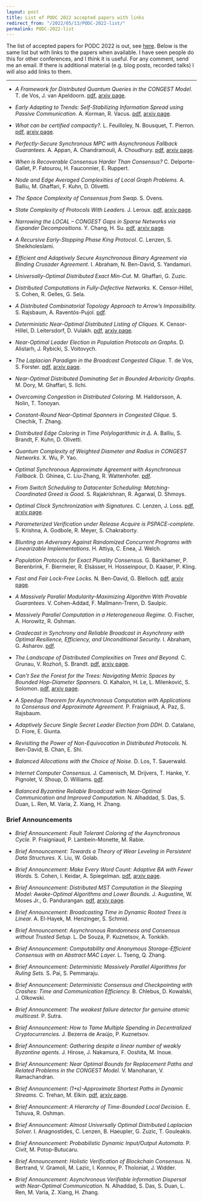 ```yaml
---
layout: post
title: List of PODC 2022 accepted papers with links
redirect_from: "/2022/05/13/PODC-2022-list/"
permalink: PODC-2022-list
---
```


The list of accepted papers for PODC 2022 is out, see 
[here](https://www.podc.org/podc2022/accepted-papers/). 
Below is the same list but with links to the papers when available. 
I have seen people do this for other conferences, and I think it is useful.
For any comment, send me an email. If there is additional material (e.g. 
blog posts, recorded talks) I will also add links to them.

---

* *A Framework for Distributed Quantum Queries in the CONGEST Model.*
T. de Vos, J. van Apeldoorn.
[pdf](https://arxiv.org/pdf/2202.10969.pdf), 
[arxiv page](https://arxiv.org/abs/2202.10969).


* *Early Adapting to Trends: Self-Stabilizing Information Spread using Passive Communication.*
A. Korman, R. Vacus.
[pdf](https://arxiv.org/pdf/2203.11522.pdf), 
[arxiv page](https://arxiv.org/abs/2203.11522).

* *What can be certified compactly?.*
L. Feuilloley, N. Bousquet, T. Pierron.
[pdf](https://arxiv.org/pdf/2202.06065.pdf), 
[arxiv page](https://arxiv.org/abs/2202.06065).

* *Perfectly-Secure Synchronous MPC with Asynchronous Fallback Guarantees.*
A. Appan, A. Chandramouli, A. Choudhury.
[pdf](https://arxiv.org/pdf/2201.12194.pdf), 
[arxiv page](https://arxiv.org/abs/2201.12194).

* *When is Recoverable Consensus Harder Than Consensus?*
C. Delporte-Gallet, P. Fatourou, H. Fauconnier, E. Ruppert.

* *Node and Edge Averaged Complexities of Local Graph Problems.*
A. Balliu, M. Ghaffari, F. Kuhn, D. Olivetti.

* *The Space Complexity of Consensus from Swap.*
S. Ovens.

* *State Complexity of Protocols With Leaders.*
J. Leroux.
[pdf](https://arxiv.org/pdf/2109.15171.pdf), 
[arxiv page](https://arxiv.org/abs/2109.15171).

* *Narrowing the LOCAL – CONGEST Gaps in Sparse Networks via Expander Decompositions.*
Y. Chang, H. Su.
[pdf](https://arxiv.org/pdf/2205.08093.pdf), 
[arxiv page](https://arxiv.org/abs/2205.08093).

* *A Recursive Early-Stopping Phase King Protocol.*
C. Lenzen, S. Sheikholeslami.

* *Efficient and Adaptively Secure Asynchronous Binary Agreement via Binding Crusader Agreement.*
I. Abraham, N. Ben-David, S. Yandamuri.

* *Universally-Optimal Distributed Exact Min-Cut.*
M. Ghaffari, G. Zuzic.

* *Distributed Computations in Fully-Defective Networks.*
K. Censor-Hillel, S. Cohen, R. Gelles, G. Sela.

* *A Distributed Combinatorial Topology Approach to Arrow’s Impossibility.*
S. Rajsbaum, A. Raventós-Pujol.
[pdf](https://mpra.ub.uni-muenchen.de/112004/1/MPRA_paper_112004.pdf).

* *Deterministic Near-Optimal Distributed Listing of Cliques.*
K. Censor-Hillel, D. Leitersdorf, D. Vulakh.
[pdf](https://arxiv.org/pdf/2205.09245.pdf), 
[arxiv page](https://arxiv.org/abs/2205.09245).

* *Near-Optimal Leader Election in Population Protocols on Graphs.*
D. Alistarh, J. Rybicki, S. Voitovych.

* *The Laplacian Paradigm in the Broadcast Congested Clique.*
T. de Vos, S. Forster.
[pdf](https://arxiv.org/pdf/2205.12059.pdf), 
[arxiv page](https://arxiv.org/abs/2205.12059).

* *Near-Optimal Distributed Dominating Set in Bounded Arboricity Graphs.*
M. Dory, M. Ghaffari, S. Ilchi.

* *Overcoming Congestion in Distributed Coloring.*
M. Halldorsson, A. Nolin, T. Tonoyan.

* *Constant-Round Near-Optimal Spanners in Congested Clique.*
S. Chechik, T. Zhang.

* *Distributed Edge Coloring in Time Polylogarithmic in Δ.*
A. Balliu, S. Brandt, F. Kuhn, D. Olivetti.

* *Quantum Complexity of Weighted Diameter and Radius in CONGEST Networks.*
X. Wu, P. Yao.

* *Optimal Synchronous Approximate Agreement with Asynchronous Fallback.*
D. Ghinea, C. Liu-Zhang, R. Wattenhofer.
[pdf](https://eprint.iacr.org/2022/354.pdf).

* *From Switch Scheduling to Datacenter Scheduling: Matching-Coordinated Greed is Good.*
S. Rajakrishnan, R. Agarwal, D. Shmoys.

* *Optimal Clock Synchronization with Signatures.*
C. Lenzen, J. Loss.
[pdf](https://arxiv.org/pdf/2203.02553.pdf), 
[arxiv page](https://arxiv.org/abs/2203.02553).

* *Parameterized Verification under Release Acquire is PSPACE-complete.*
S. Krishna, A. Godbole, R. Meyer, S. Chakraborty.

* *Blunting an Adversary Against Randomized Concurrent Programs with Linearizable Implementations.*
H. Attiya, C. Enea, J. Welch.

* *Population Protocols for Exact Plurality Consensus.*
G. Bankhamer, P. Berenbrink, F. Biermeier, R. Elsässer, H. Hosseinpour, D. Kaaser, P. Kling.

* *Fast and Fair Lock-Free Locks.*
N. Ben-David, G. Blelloch.
[pdf](https://arxiv.org/pdf/2108.04520.pdf), 
[arxiv page](https://arxiv.org/abs/2108.04520).

* *A Massively Parallel Modularity-Maximizing Algorithm With Provable Guarantees.*
V. Cohen-Addad, F. Mallmann-Trenn, D. Saulpic.

* *Massively Parallel Computation in a Heterogeneous Regime.*
O. Fischer, A. Horowitz, R. Oshman.

* *Gradecast in Synchrony and Reliable Broadcast in Asynchrony with Optimal Resilience, Efficiency, and Unconditional Security.*
I. Abraham, G. Asharov.
[pdf](https://eprint.iacr.org/2022/264.pdf).

* *The Landscape of Distributed Complexities on Trees and Beyond.*
C. Grunau, V. Rozhoň, S. Brandt.
[pdf](https://arxiv.org/pdf/2202.04724.pdf), 
[arxiv page](https://arxiv.org/abs/2202.04724).

* *Can’t See the Forest for the Trees: Navigating Metric Spaces by Bounded Hop-Diameter Spanners.*
O. Kahalon, H. Le, L. Milenković, S. Solomon.
[pdf](https://arxiv.org/pdf/2107.14221.pdf), 
[arxiv page](https://arxiv.org/abs/2107.14221).

* *A Speedup Theorem for Asynchronous Computation with Applications to Consensus and Approximate Agreement.*
P. Fraigniaud, A. Paz, S. Rajsbaum.

* *Adaptively Secure Single Secret Leader Election from DDH.*
D. Catalano, D. Fiore, E. Giunta.

* *Revisiting the Power of Non-Equivocation in Distributed Protocols.*
N. Ben-David, B. Chan, E. Shi.

* *Balanced Allocations with the Choice of Noise.*
D. Los, T. Sauerwald.

* *Internet Computer Consensus.*
J. Camenisch, M. Drijvers, T. Hanke, Y. Pignolet, V. Shoup, D. Williams.
[pdf](https://eprint.iacr.org/2021/632.pdf).

* *Balanced Byzantine Reliable Broadcast with Near-Optimal Communication and Improved Computation.*
N. Alhaddad, S. Das, S. Duan, L. Ren, M. Varia, Z. Xiang, H. Zhang.

### Brief Announcements

* *Brief Announcement: Fault Tolerant Coloring of the Asynchronous Cycle.*
P. Fraigniaud, P. Lambein-Monette, M. Rabie.

* *Brief Announcement: Towards a Theory of Wear Leveling in Persistent Data Structures.*
X. Liu, W. Golab.

* *Brief Announcement: Make Every Word Count: Adaptive BA with Fewer Words.*
S. Cohen, I. Keidar, A. Spiegelman.
[pdf](https://arxiv.org/pdf/2202.09123.pdf), 
[arxiv page](https://arxiv.org/abs/2202.09123).

* *Brief Announcement: Distributed MST Computation in the Sleeping Model: Awake-Optimal Algorithms and Lower Bounds.*
J. Augustine, W. Moses Jr., G. Pandurangan.
[pdf](https://arxiv.org/pdf/2204.08385.pdf), 
[arxiv page](https://arxiv.org/abs/2204.08385).

* *Brief Announcement: Broadcasting Time in Dynamic Rooted Trees is Linear.*
A. El-Hayek, M. Henzinger, S. Schmid.

* *Brief Announcement: Asynchronous Randomness and Consensus without Trusted Setup.*
L. De Souza, P. Kuznetsov, A. Tonkikh.

* *Brief Announcement: Computability and Anonymous Storage-Efficient Consensus with an Abstract MAC Layer.*
L. Tseng, Q. Zhang.

* *Brief Announcement: Deterministic Massively Parallel Algorithms for Ruling Sets.*
S. Pai, S. Pemmaraju.

* *Brief Announcement: Deterministic Consensus and Checkpointing with Crashes: Time and Communication Efficiency.*
B. Chlebus, D. Kowalski, J. Olkowski.

* *Brief Announcement: The weakest failure detector for genuine atomic multicast.*
P. Sutra.

* *Brief Announcement: How to Tame Multiple Spending in Decentralized Cryptocurrencies.*
J. Bezerra de Araújo, P. Kuznetsov.

* *Brief Announcement: Gathering despite a linear number of weakly Byzantine agents.*
J. Hirose, J. Nakamura, F. Ooshita, M. Inoue.

* *Brief Announcement: Near Optimal Bounds for Replacement Paths and Related Problems in the CONGEST Model.*
V. Manoharan, V. Ramachandran.

* *Brief Announcement: (1+ϵ)-Approximate Shortest Paths in Dynamic Streams.*
C. Trehan, M. Elkin.
[pdf](https://arxiv.org/pdf/2107.13309.pdf), 
[arxiv page](https://arxiv.org/abs/2107.13309).

* *Brief Announcement: A Hierarchy of Time-Bounded Local Decision.*
E. Tshuva, R. Oshman.

* *Brief Announcement: Almost Universally Optimal Distributed Laplacian Solver.*
I. Anagnostides, C. Lenzen, B. Haeupler, G. Zuzic, T. Gouleakis.

* *Brief Announcement: Probabilistic Dynamic Input/Output Automata.*
P. Civit, M. Potop-Butucaru.

* *Brief Announcement: Holistic Verification of Blockchain Consensus.*
N. Bertrand, V. Gramoli, M. Lazic, I. Konnov, P. Tholoniat, J. Widder.

* *Brief Announcement: Asynchronous Verifiable Information Dispersal with Near-Optimal Communication.*
N. Alhaddad, S. Das, S. Duan, L. Ren, M. Varia, Z. Xiang, H. Zhang.


